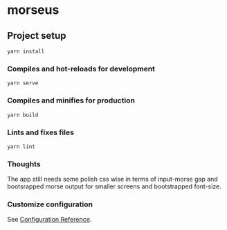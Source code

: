 # morseus

## Project setup
```
yarn install
```

### Compiles and hot-reloads for development
```
yarn serve
```

### Compiles and minifies for production
```
yarn build
```

### Lints and fixes files
```
yarn lint
```

### Thoughts
<p>The app still needs some polish css wise in terms of input-morse gap and bootsrapped morse output for smaller screens and bootstrapped font-size.</p>

### Customize configuration
See [Configuration Reference](https://cli.vuejs.org/config/).
